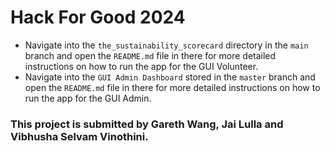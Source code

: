 # Hack For Good 2024

- Navigate into the `the_sustainability_scorecard` directory in the `main` branch and open the `README.md` file in there for more detailed instructions on how to run the app for the GUI Volunteer.
- Navigate into the `GUI Admin Dashboard` stored in the `master` branch and open the `README.md` file in there for more detailed instructions on how to run the app for the GUI Admin.

### This project is submitted by Gareth Wang, Jai Lulla and Vibhusha Selvam Vinothini.
